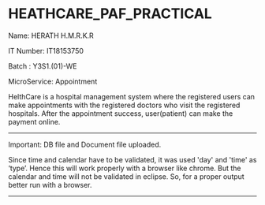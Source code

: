 # HEATHCARE_PAF_PRACTICAL

Name: HERATH H.M.R.K.R

IT Number: IT18153750

Batch : Y3S1.(01)-WE

MicroService: Appointment

HelthCare is a hospital management system where the registered users can make appointments with the registered doctors
who visit the registered hospitals.
After the appointment success, user(patient) can make the payment online.

************************************************************************************************************************
Important: DB file and Document file uploaded.

Since time and calendar have to be validated, it was used 'day' and 'time' as ‘type’. Hence this will work properly with 
a browser like chrome. But the calendar and time will not be validated in eclipse. So, for a proper output better run with 
a browser.

*************************************************************************************************************************
